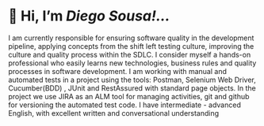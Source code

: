 # 👋 Hi, I’m *Diego Sousa!...*

I am currently responsible for ensuring software quality in the development pipeline, applying concepts from the shift left testing culture, 
improving the culture and quality process within the SDLC. I consider myself a hands-on professional who easily learns new technologies, business rules and quality
processes in software development. I am working with manual and automated tests in a project using the tools: Postman, Selenium Web Driver, Cucumber(BDD) , JUnit and 
RestAssured with standard page objects. In the project we use JIRA as an ALM tool for managing activities, git and github for versioning the automated test code. 
I have intermediate - advanced English, with excellent written and conversational understanding
